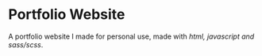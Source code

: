 # Portfolio Website

A portfolio website I made for personal use,
made with _html, javascript and sass/scss_.